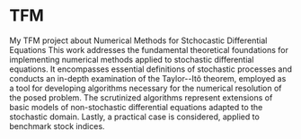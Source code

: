 # TFM
My TFM project about Numerical Methods for Stchocastic Differential Equations
This work addresses the fundamental theoretical foundations for implementing numerical methods applied to stochastic differential equations. It encompasses essential definitions of stochastic processes and conducts an in-depth examination of the Taylor--Itô theorem, employed as a tool for developing algorithms necessary for the numerical resolution of the posed problem. The scrutinized algorithms represent extensions of basic models of non-stochastic differential equations adapted to the stochastic domain. Lastly, a practical case is considered, applied to benchmark stock indices.
